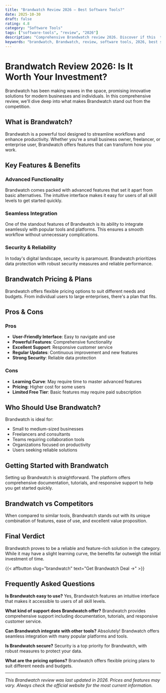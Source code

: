 ```yaml
---
title: "Brandwatch Review 2026 – Best Software Tools?"
date: 2025-10-30
draft: false
rating: 4.8
category: "Software Tools"
tags: ["software-tools", "review", "2026"]
description: "Comprehensive Brandwatch review 2026. Discover if this  tool is the best choice for your needs."
keywords: "brandwatch, Brandwatch, review, software tools, 2026, best software tools"
---
```


# Brandwatch Review 2026: Is It Worth Your Investment?

Brandwatch has been making waves in the  space, promising innovative solutions for modern businesses and individuals. In this comprehensive review, we'll dive deep into what makes Brandwatch stand out from the competition.

## What is Brandwatch?

Brandwatch is a powerful  tool designed to streamline workflows and enhance productivity. Whether you're a small business owner, freelancer, or enterprise user, Brandwatch offers features that can transform how you work.

## Key Features & Benefits

### Advanced Functionality
Brandwatch comes packed with advanced features that set it apart from basic alternatives. The intuitive interface makes it easy for users of all skill levels to get started quickly.

### Seamless Integration
One of the standout features of Brandwatch is its ability to integrate seamlessly with popular tools and platforms. This ensures a smooth workflow without unnecessary complications.

### Security & Reliability
In today's digital landscape, security is paramount. Brandwatch prioritizes data protection with robust security measures and reliable performance.

## Brandwatch Pricing & Plans

Brandwatch offers flexible pricing options to suit different needs and budgets. From individual users to large enterprises, there's a plan that fits.

## Pros & Cons

### Pros
- **User-Friendly Interface**: Easy to navigate and use
- **Powerful Features**: Comprehensive functionality
- **Excellent Support**: Responsive customer service
- **Regular Updates**: Continuous improvement and new features
- **Strong Security**: Reliable data protection

### Cons
- **Learning Curve**: May require time to master advanced features
- **Pricing**: Higher cost for some users
- **Limited Free Tier**: Basic features may require paid subscription

## Who Should Use Brandwatch?

Brandwatch is ideal for:
- Small to medium-sized businesses
- Freelancers and consultants
- Teams requiring collaboration tools
- Organizations focused on productivity
- Users seeking reliable  solutions

## Getting Started with Brandwatch

Setting up Brandwatch is straightforward. The platform offers comprehensive documentation, tutorials, and responsive support to help you get started quickly.

## Brandwatch vs Competitors

When compared to similar tools, Brandwatch stands out with its unique combination of features, ease of use, and excellent value proposition.

## Final Verdict

Brandwatch proves to be a reliable and feature-rich solution in the  category. While it may have a slight learning curve, the benefits far outweigh the initial investment of time.

{{< affbutton slug="brandwatch" text="Get Brandwatch Deal →" >}}

## Frequently Asked Questions

**Is Brandwatch easy to use?**
Yes, Brandwatch features an intuitive interface that makes it accessible to users of all skill levels.

**What kind of support does Brandwatch offer?**
Brandwatch provides comprehensive support including documentation, tutorials, and responsive customer service.

**Can Brandwatch integrate with other tools?**
Absolutely! Brandwatch offers seamless integration with many popular platforms and tools.

**Is Brandwatch secure?**
Security is a top priority for Brandwatch, with robust measures to protect your data.

**What are the pricing options?**
Brandwatch offers flexible pricing plans to suit different needs and budgets.

---

*This Brandwatch review was last updated in 2026. Prices and features may vary. Always check the official website for the most current information.*
